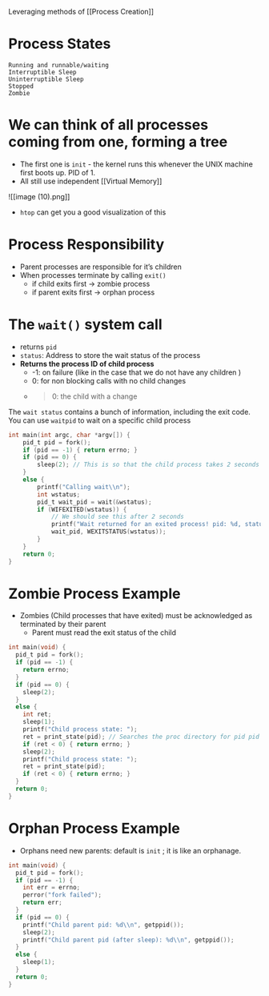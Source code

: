 Leveraging methods of [[Process Creation]]
# Process States
	Running and runnable/waiting
	Interruptible Sleep
	Uninterruptible Sleep
	Stopped
	Zombie

# We can think of all processes coming from one, forming a tree

- The first one is `init` - the kernel runs this whenever the UNIX machine first boots up. PID of 1.
- All still use independent [[Virtual Memory]]

![[image (10).png]]

- `htop` can get you a good visualization of this

# Process Responsibility

- Parent processes are responsible for it’s children
- When processes terminate by calling `exit()`
    - if child exits first → zombie process
    - if parent exits first → orphan process

# The `wait()` system call

- returns `pid`
- `status`: Address to store the wait status of the process
- **Returns the process ID of child process**
    - -1: on failure (like in the case that we do not have any children )
    - 0: for non blocking calls with no child changes
    - > 0: the child with a change
        

The `wait status` contains a bunch of information, including the exit code. You can use `waitpid` to wait on a specific child process

```c
int main(int argc, char *argv[]) {
	pid_t pid = fork();
	if (pid == -1) { return errno; }
	if (pid == 0) {
		sleep(2); // This is so that the child process takes 2 seconds to execute
	}
	else {
		printf("Calling wait\\n");
		int wstatus;
		pid_t wait_pid = wait(&wstatus);
		if (WIFEXITED(wstatus)) {
			// We should see this after 2 seconds
			printf("Wait returned for an exited process! pid: %d, status: %d\\n",
			wait_pid, WEXITSTATUS(wstatus));
		}
	}
	return 0;
}
```

# Zombie Process Example

- Zombies (Child processes that have exited) must be acknowledged as terminated by their parent
    - Parent must read the exit status of the child

```c
int main(void) {
  pid_t pid = fork();
  if (pid == -1) {
    return errno;
  }
  if (pid == 0) {
    sleep(2);
  }
  else {
    int ret;
    sleep(1);
    printf("Child process state: ");
    ret = print_state(pid); // Searches the proc directory for pid pid and prints it state
    if (ret < 0) { return errno; }
    sleep(2);
    printf("Child process state: ");
    ret = print_state(pid);
    if (ret < 0) { return errno; }
  }
  return 0;
}
```

# Orphan Process Example

- Orphans need new parents: default is `init` ; it is like an orphanage.

```c
int main(void) {
  pid_t pid = fork();
  if (pid == -1) {
    int err = errno;
    perror("fork failed");
    return err;
  }
  if (pid == 0) {
    printf("Child parent pid: %d\\n", getppid());
    sleep(2);
    printf("Child parent pid (after sleep): %d\\n", getppid());
  }
  else {
    sleep(1);
  }
  return 0;
}
```